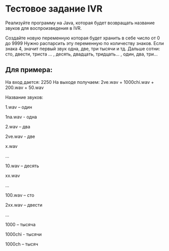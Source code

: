 # Тестовое задание IVR

Реализуйте программу на Java, которая будет возвращать название звуков для воспроизведения в IVR.

Создайте новую переменную которая будет хранить в себе число от 0 до 9999
Нужно распарсить эту переменную по количеству знаков. Если знака 4, значит первый звук одна, две, три тысячи и тд.
Дальше сотни: сто, двести, триста … , десять, двадцать, тридцать… , один, два, три…


## Для примера:

На вход дается: 2250 
На выходе получаем: 2ve.wav + 1000chi.wav + 200.wav + 50.wav

Название звуков:

1.wav – один

1na.wav - одна

2.wav – два

2ve.wav - две

x.wav

…

10.wav – десять

xx.wav

…

100.wav – сто

2xx.wav – двести

…

1000 – тысяча

1000chi - тысячи

1000ch – тысяч


